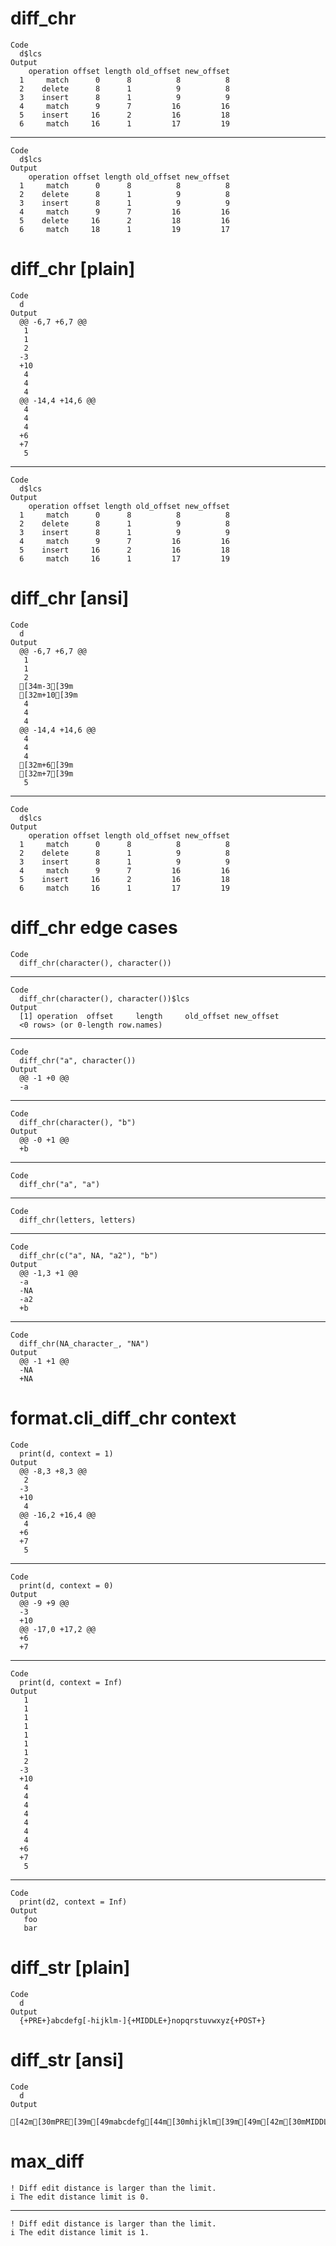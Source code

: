 # diff_chr

    Code
      d$lcs
    Output
        operation offset length old_offset new_offset
      1     match      0      8          8          8
      2    delete      8      1          9          8
      3    insert      8      1          9          9
      4     match      9      7         16         16
      5    insert     16      2         16         18
      6     match     16      1         17         19

---

    Code
      d$lcs
    Output
        operation offset length old_offset new_offset
      1     match      0      8          8          8
      2    delete      8      1          9          8
      3    insert      8      1          9          9
      4     match      9      7         16         16
      5    delete     16      2         18         16
      6     match     18      1         19         17

# diff_chr [plain]

    Code
      d
    Output
      @@ -6,7 +6,7 @@
       1
       1
       2
      -3
      +10
       4
       4
       4
      @@ -14,4 +14,6 @@
       4
       4
       4
      +6
      +7
       5

---

    Code
      d$lcs
    Output
        operation offset length old_offset new_offset
      1     match      0      8          8          8
      2    delete      8      1          9          8
      3    insert      8      1          9          9
      4     match      9      7         16         16
      5    insert     16      2         16         18
      6     match     16      1         17         19

# diff_chr [ansi]

    Code
      d
    Output
      @@ -6,7 +6,7 @@
       1
       1
       2
      [34m-3[39m
      [32m+10[39m
       4
       4
       4
      @@ -14,4 +14,6 @@
       4
       4
       4
      [32m+6[39m
      [32m+7[39m
       5

---

    Code
      d$lcs
    Output
        operation offset length old_offset new_offset
      1     match      0      8          8          8
      2    delete      8      1          9          8
      3    insert      8      1          9          9
      4     match      9      7         16         16
      5    insert     16      2         16         18
      6     match     16      1         17         19

# diff_chr edge cases

    Code
      diff_chr(character(), character())

---

    Code
      diff_chr(character(), character())$lcs
    Output
      [1] operation  offset     length     old_offset new_offset
      <0 rows> (or 0-length row.names)

---

    Code
      diff_chr("a", character())
    Output
      @@ -1 +0 @@
      -a

---

    Code
      diff_chr(character(), "b")
    Output
      @@ -0 +1 @@
      +b

---

    Code
      diff_chr("a", "a")

---

    Code
      diff_chr(letters, letters)

---

    Code
      diff_chr(c("a", NA, "a2"), "b")
    Output
      @@ -1,3 +1 @@
      -a
      -NA
      -a2
      +b

---

    Code
      diff_chr(NA_character_, "NA")
    Output
      @@ -1 +1 @@
      -NA
      +NA

# format.cli_diff_chr context

    Code
      print(d, context = 1)
    Output
      @@ -8,3 +8,3 @@
       2
      -3
      +10
       4
      @@ -16,2 +16,4 @@
       4
      +6
      +7
       5

---

    Code
      print(d, context = 0)
    Output
      @@ -9 +9 @@
      -3
      +10
      @@ -17,0 +17,2 @@
      +6
      +7

---

    Code
      print(d, context = Inf)
    Output
       1
       1
       1
       1
       1
       1
       1
       2
      -3
      +10
       4
       4
       4
       4
       4
       4
       4
      +6
      +7
       5

---

    Code
      print(d2, context = Inf)
    Output
       foo
       bar

# diff_str [plain]

    Code
      d
    Output
      {+PRE+}abcdefg[-hijklm-]{+MIDDLE+}nopqrstuvwxyz{+POST+}

# diff_str [ansi]

    Code
      d
    Output
      [42m[30mPRE[39m[49mabcdefg[44m[30mhijklm[39m[49m[42m[30mMIDDLE[39m[49mnopqrstuvwxyz[42m[30mPOST[39m[49m

# max_diff

    ! Diff edit distance is larger than the limit.
    i The edit distance limit is 0.

---

    ! Diff edit distance is larger than the limit.
    i The edit distance limit is 1.

